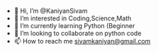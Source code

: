 - 👋 Hi, I’m @KaniyanSivam
- 👀 I’m interested in Coding,Science,Math
- 🌱 I’m currently learning Python (Beginner 
- 💞️ I’m looking to collaborate on python code
- 📫 How to reach me sivamkaniyan@gmail.com

<!---
KaniyanSivam/KaniyanSivam is a ✨ special ✨ repository because its `README.md` (this file) appears on your GitHub profile.
You can click the Preview link to take a look at your changes.
--->
